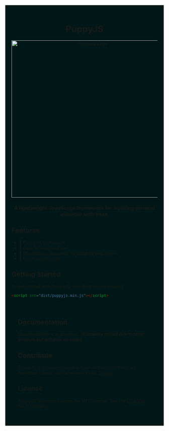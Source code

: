 
<div style="background-color:#001717; padding:20px;">

# <div align="center">PuppyJS</div>

<div align="center">

<p align="center">
  <img src="https://i.imgur.com/fhRKMsv.png" alt="PuppyJS Logo" width="500"/>
</p>

</div>

<p align="center">
  <h3 align="center">A lightweight JavaScript framework for building minimal websites with ease.</h3>
</p>

## Features

- 🐾 Fast and lightweight
- 🐾 Easy to learn and use
- 🐾 Minimalistic approach for building web pages
- 🐾 No dependencies

## Getting Started

To get started with PuppyJS, include it in your project:

```html
<script src="dist/puppyjs.min.js"></script>
```
<div style="background-color:#001717; padding:20px;">

## Documentation

Documentation is in progress. **(Currently halted due to other projects but will pick up soon)**

## Contribute

PuppyJS is an open-source project and contributions are welcome! Check out the repository on [GitHub](https://github.com/puppyjs/puppyjs).

## License

PuppyJS is licensed under the MIT License. See the [LICENSE](https://github.com/puppyjs/puppyjs/blob/main/LICENSE) file for details.

</div>

